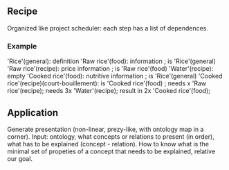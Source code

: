 ## Recipe

Organized like project scheduler: each step has a list of dependences.

### Example

'Rice'(general): definition
'Raw rice'(food): information ; is 'Rice'(general)
'Raw rice'(recipe): price information ; is 'Raw rice'(food)
'Water'(recipe): empty
'Cooked rice'(food): nutritive information ; is 'Rice'(general)
'Cooked rice'(recipe)(court-bouillement): is 'Cooked rice'(food) ; needs x 'Raw rice'(recipe); needs 3x 'Water'(recipe); result in 2x 'Cooked rice'(food);

## Application

Generate presentation (non-linear, prezy-like, with ontology map in a corner).
Input: ontology, what concepts or relations to present (in order), what has to be explained (concept - relation).
How to know what is the minimal set of propeties of a concept that needs to be explained, relative our goal.
